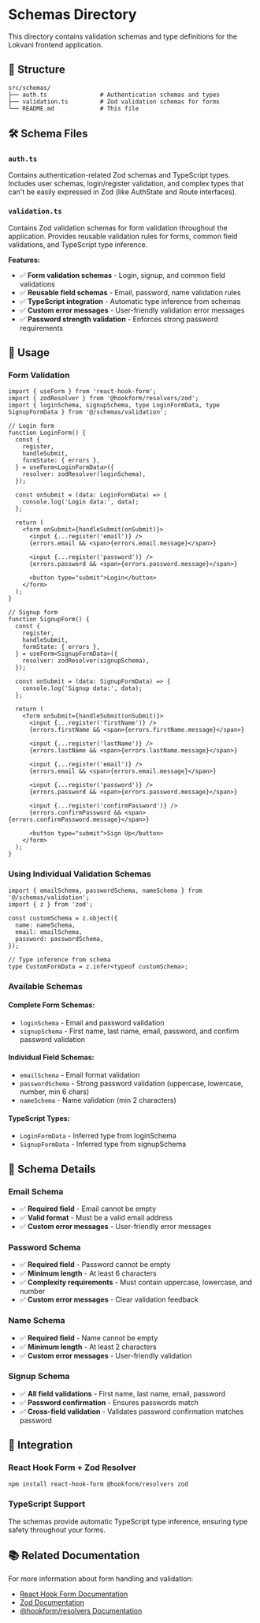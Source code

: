 # Schemas Directory

This directory contains validation schemas and type definitions for the Lokvani frontend application.

## 📁 Structure

```
src/schemas/
├── auth.ts               # Authentication schemas and types
├── validation.ts         # Zod validation schemas for forms
└── README.md             # This file
```

## 🛠️ Schema Files

### `auth.ts`
Contains authentication-related Zod schemas and TypeScript types. Includes user schemas, login/register validation, and complex types that can't be easily expressed in Zod (like AuthState and Route interfaces).

### `validation.ts`
Contains Zod validation schemas for form validation throughout the application. Provides reusable validation rules for forms, common field validations, and TypeScript type inference.

**Features:**
- ✅ **Form validation schemas** - Login, signup, and common field validations
- ✅ **Reusable field schemas** - Email, password, name validation rules
- ✅ **TypeScript integration** - Automatic type inference from schemas
- ✅ **Custom error messages** - User-friendly validation error messages
- ✅ **Password strength validation** - Enforces strong password requirements

## 🚀 Usage

### Form Validation
```tsx
import { useForm } from 'react-hook-form';
import { zodResolver } from '@hookform/resolvers/zod';
import { loginSchema, signupSchema, type LoginFormData, type SignupFormData } from '@/schemas/validation';

// Login form
function LoginForm() {
  const {
    register,
    handleSubmit,
    formState: { errors },
  } = useForm<LoginFormData>({
    resolver: zodResolver(loginSchema),
  });

  const onSubmit = (data: LoginFormData) => {
    console.log('Login data:', data);
  };

  return (
    <form onSubmit={handleSubmit(onSubmit)}>
      <input {...register('email')} />
      {errors.email && <span>{errors.email.message}</span>}

      <input {...register('password')} />
      {errors.password && <span>{errors.password.message}</span>}

      <button type="submit">Login</button>
    </form>
  );
}

// Signup form
function SignupForm() {
  const {
    register,
    handleSubmit,
    formState: { errors },
  } = useForm<SignupFormData>({
    resolver: zodResolver(signupSchema),
  });

  const onSubmit = (data: SignupFormData) => {
    console.log('Signup data:', data);
  };

  return (
    <form onSubmit={handleSubmit(onSubmit)}>
      <input {...register('firstName')} />
      {errors.firstName && <span>{errors.firstName.message}</span>}

      <input {...register('lastName')} />
      {errors.lastName && <span>{errors.lastName.message}</span>}

      <input {...register('email')} />
      {errors.email && <span>{errors.email.message}</span>}

      <input {...register('password')} />
      {errors.password && <span>{errors.password.message}</span>}

      <input {...register('confirmPassword')} />
      {errors.confirmPassword && <span>{errors.confirmPassword.message}</span>}

      <button type="submit">Sign Up</button>
    </form>
  );
}
```

### Using Individual Validation Schemas
```tsx
import { emailSchema, passwordSchema, nameSchema } from '@/schemas/validation';
import { z } from 'zod';

const customSchema = z.object({
  name: nameSchema,
  email: emailSchema,
  password: passwordSchema,
});

// Type inference from schema
type CustomFormData = z.infer<typeof customSchema>;
```

### Available Schemas

#### **Complete Form Schemas:**
- `loginSchema` - Email and password validation
- `signupSchema` - First name, last name, email, password, and confirm password validation

#### **Individual Field Schemas:**
- `emailSchema` - Email format validation
- `passwordSchema` - Strong password validation (uppercase, lowercase, number, min 6 chars)
- `nameSchema` - Name validation (min 2 characters)

#### **TypeScript Types:**
- `LoginFormData` - Inferred type from loginSchema
- `SignupFormData` - Inferred type from signupSchema

## 📝 Schema Details

### Email Schema
- ✅ **Required field** - Email cannot be empty
- ✅ **Valid format** - Must be a valid email address
- ✅ **Custom error messages** - User-friendly error messages

### Password Schema
- ✅ **Required field** - Password cannot be empty
- ✅ **Minimum length** - At least 6 characters
- ✅ **Complexity requirements** - Must contain uppercase, lowercase, and number
- ✅ **Custom error messages** - Clear validation feedback

### Name Schema
- ✅ **Required field** - Name cannot be empty
- ✅ **Minimum length** - At least 2 characters
- ✅ **Custom error messages** - User-friendly validation

### Signup Schema
- ✅ **All field validations** - First name, last name, email, password
- ✅ **Password confirmation** - Ensures passwords match
- ✅ **Cross-field validation** - Validates password confirmation matches password

## 🔧 Integration

### React Hook Form + Zod Resolver
```bash
npm install react-hook-form @hookform/resolvers zod
```

### TypeScript Support
The schemas provide automatic TypeScript type inference, ensuring type safety throughout your forms.

## 📚 Related Documentation

For more information about form handling and validation:
- [React Hook Form Documentation](https://react-hook-form.com/)
- [Zod Documentation](https://zod.dev/)
- [@hookform/resolvers Documentation](https://github.com/react-hook-form/resolvers)
